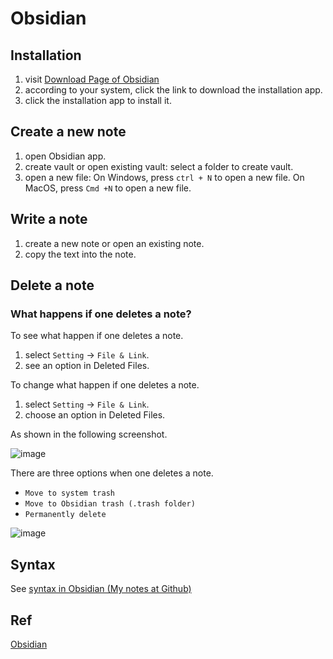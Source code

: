 # Obsidian
## Installation
1. visit [Download Page of Obsidian](https://help.obsidian.md/Getting+started/Download+and+install+Obsidian)
2. according to your system, click the link to download the installation app.
3. click the installation app to install it.

## Create a new note
1. open Obsidian app.
2. create vault or open existing vault: select a folder to create vault.
3. open a new file: On Windows, press `ctrl + N` to open a new file. On MacOS, press `Cmd +N` to open a new file.

## Write a note
1. create a new note or open an existing note.
2. copy the text into the note.

## Delete a note
### What happens if one deletes a note?
To see what happen if one deletes a note.
1. select `Setting` -> `File & Link`.
2. see an option in Deleted Files.

To change what happen if one deletes a note.
1. select `Setting` -> `File & Link`.
2. choose an option in Deleted Files.

As shown in the following screenshot.

![image](https://github.com/user-attachments/assets/fd52d3fb-1a96-4fa8-a84d-c69702e92c27)

There are three options when one deletes a note.

+ `Move to system trash`
+ `Move to Obsidian trash (.trash folder)`
+ `Permanently delete`

![image](https://github.com/user-attachments/assets/86955d81-0bb2-44aa-afdb-822dd2bceec5)



   
## Syntax 
See [syntax in Obsidian (My notes at Github)](https://github.com/40843245/markdown-tutorial/blob/main/Obsidian/full%20guide.md)

## Ref
[Obsidian](https://help.obsidian.md/Home)
